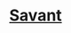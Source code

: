 ﻿---
!LinkItem
Link: l5r_rogue_hd.md
NameLink: <!--NameLink-->[Savant](hd_l5r_rogue.md)<!--/NameLink-->
Id: l5r_index_hd.md#savant
ParentLink: l5r_index_hd.md#les-cinq-royaumes--les-règles-spécifiques
Name: Savant
ParentName: 'Les Cinq Royaumes : Les règles spécifiques'
Attributes: {}
---




# [Savant](hd_l5r_rogue.md)



